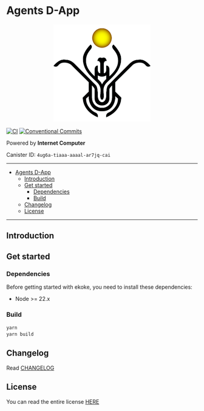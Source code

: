 # Agents D-App

<p align="center">
  <img src="./assets/images/ekoke-logo.png" alt="ekoke logo" width="256" />
</p>

[![CI](https://github.com/EKOKE-DAO/agents-dapp/actions/workflows/ci.yml/badge.svg)](https://github.com/EKOKE-DAO/agents-dapp/actions/workflows/ci.yml)
[![Conventional Commits](https://img.shields.io/badge/Conventional%20Commits-1.0.0-%23FE5196?logo=conventionalcommits&logoColor=white)](https://conventionalcommits.org)

Powered by **Internet Computer**

Canister ID: `4ug6a-tiaaa-aaaal-ar7jq-cai`

---

- [Agents D-App](#agents-d-app)
  - [Introduction](#introduction)
  - [Get started](#get-started)
    - [Dependencies](#dependencies)
    - [Build](#build)
  - [Changelog](#changelog)
  - [License](#license)

---

## Introduction

## Get started

### Dependencies

Before getting started with ekoke, you need to install these dependencies:

- Node >= 22.x

### Build

```sh
yarn
yarn build
```

## Changelog

Read [CHANGELOG](./CHANGELOG.md)

## License

You can read the entire license [HERE](LICENSE)
